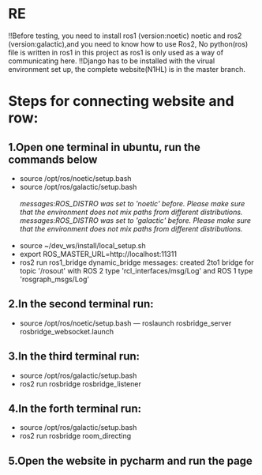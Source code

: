 # RE

!!Before testing, you need to install ros1 (version:noetic) noetic and ros2 (version:galactic),and you need to know how to use Ros2, No python(ros) file is written in ros1 in this project as ros1 is only used as a way of communicating here.
!!Django has to be installed with the virual environment set up, the complete website(N1HL) is in the master branch.


# Steps for connecting website and row:

## 1.Open one terminal in ubuntu, run the commands below
- source /opt/ros/noetic/setup.bash
- source /opt/ros/galactic/setup.bash<br /><br />
    *messages:ROS_DISTRO was set to 'noetic' before. Please make sure that the environment does not mix paths from different distributions.*<br />
    *messages:ROS_DISTRO was set to 'galactic' before. Please make sure that the environment does not mix paths from different distributions.*<br /><br/>
- source ~/dev_ws/install/local_setup.sh
- export ROS_MASTER_URL=http://localhost:11311
- ros2 run ros1_bridge dynamic_bridge
   messages: created 2to1 bridge for topic '/rosout' with ROS 2 type 'rcl_interfaces/msg/Log' and ROS 1 type 'rosgraph_msgs/Log'


## 2.In the second terminal run:
- source /opt/ros/noetic/setup.bash
— roslaunch rosbridge_server rosbridge_websocket.launch

## 3.In the third terminal run:

- source /opt/ros/galactic/setup.bash
- ros2 run rosbridge  rosbridge_listener

## 4.In the forth terminal run:

- source /opt/ros/galactic/setup.bash
- ros2 run rosbridge room_directing

## 5.Open the website in pycharm and run the page
